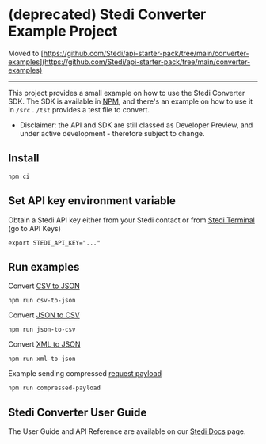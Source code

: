 # (deprecated) Stedi Converter Example Project

Moved to [https://github.com/Stedi/api-starter-pack/tree/main/converter-examples](https://github.com/Stedi/api-starter-pack/tree/main/converter-examples)

---

This project provides a small example on how to use the Stedi Converter SDK. The SDK is available in
[NPM](https://www.npmjs.com/package/@stedi/sdk-converter-node), and there's an example on how to use it in `/src`
. `/tst` provides a test file to convert.

- Disclaimer: the API and SDK are still classed as Developer Preview, and under active development - therefore subject
  to change.

## Install

```shell
npm ci
```

## Set API key environment variable

Obtain a Stedi API key either from your Stedi contact or from [Stedi Terminal](https://terminal.stedi.com/) (go to API
Keys)

```shell
export STEDI_API_KEY="..."
```

## Run examples

Convert [CSV to JSON](https://www.stedi.com/docs/api/converter#convert-csvToJson)

```
npm run csv-to-json
```

Convert [JSON to CSV](https://www.stedi.com/docs/api/converter#convert-jsonToCsv)

```
npm run json-to-csv
```

Convert [XML to JSON](https://www.stedi.com/docs/api/converter#convert-xmlToJson)

```
npm run xml-to-json
```

Example sending compressed [request payload](https://www.stedi.com/docs/converter#compression)

```
npm run compressed-payload
```

## Stedi Converter User Guide

The User Guide and API Reference are available on our [Stedi Docs](https://www.stedi.com/docs/converter) page.
